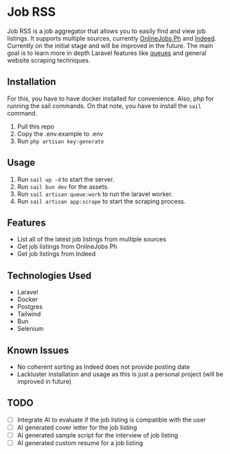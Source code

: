 # Job RSS

Job RSS is a job aggregator that allows you to easily find and view job listings. It supports multiple sources,
currently [OnlineJobs Ph](https://www.onlinejobs.ph/) and [Indeed](https://ph.indeed.com/). Currently on the
initial stage and will be improved in the future. The main goal is to learn more in depth Laravel features
like [queues](https://laravel.com/docs/11.x/queues) and general website scraping techniques.

## Installation

For this, you have to have docker installed for convenience. Also, php for running the sail commands. On that
note, you have to install the `sail` command.

1. Pull this repo
2. Copy the .env.example to .env
3. Run `php artisan key:generate`

## Usage

1. Run `sail up -d` to start the server.
2. Run `sail bun dev` for the assets.
3. Run `sail artisan queue:work` to run the laravel worker.
4. Run `sail artisan app:scrape` to start the scraping process.

## Features

-   List all of the latest job listings from multiple sources
-   Get job listings from OnlineJobs Ph
-   Get job listings from Indeed

## Technologies Used

-   Laravel
-   Docker
-   Postgres
-   Tailwind
-   Bun
-   Selenium

## Known Issues

-   No coherent sorting as Indeed does not provide posting date
-   Lackluster installation and usage as this is just a personal project (will be improved in future)

## TODO

-   [ ] Integrate AI to evaluate if the job listing is compatible with the user
-   [ ] AI generated cover letter for the job listing
-   [ ] AI generated sample script for the interview of job listing
-   [ ] AI generated custom resume for a job listing
